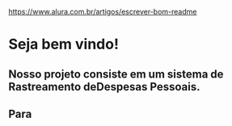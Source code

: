 https://www.alura.com.br/artigos/escrever-bom-readme

<h1>Seja bem vindo!</h1>
<h2>Nosso projeto consiste em um sistema de Rastreamento deDespesas Pessoais.</h2>
<h2>Para 
